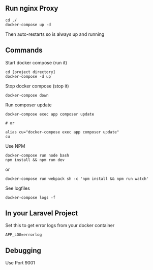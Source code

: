 ## Run nginx Proxy

    cd ./
    docker-compose up -d
    
Then auto-restarts so is always up and running

## Commands

Start docker compose (run it)

    cd [project directory]
    docker-compose -d up

Stop docker compose (stop it)

    docker-compose down

Run composer update

    docker-compose exec app composer update
    
    # or
    
    alias cu="docker-compose exec app composer update"
    cu
    
Use NPM

    docker-compose run node bash
    npm install && npm run dev

or
    
    docker-compose run webpack sh -c 'npm install && npm run watch'
    
See logfiles

    docker-compose logs -f

## In your Laravel Project

Set this to get error logs from your docker container

    APP_LOG=errorlog
    
## Debugging

Use Port 9001